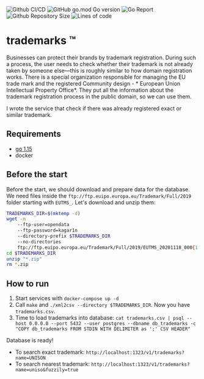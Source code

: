 ![Github CI/CD](https://img.shields.io/github/workflow/status/denchick/trademarks/Go?style=for-the-badge&logo=github)
![GitHub go.mod Go version](https://img.shields.io/github/go-mod/go-version/denchick/trademarks?style=for-the-badge)
![Go Report](https://goreportcard.com/badge/github.com/denchick/trademarks?style=for-the-badge)
![Github Repository Size](https://img.shields.io/github/repo-size/denchick/trademarks?style=for-the-badge)
![Lines of code](https://img.shields.io/tokei/lines/github/denchick/trademarks?style=for-the-badge)

# trademarks ™️

Businesses can protect their brands by trademark registration. During such a process, the user needs to check whether their trademark is not already taken by someone else—this is roughly similar to how domain registration works. There is a special organization responsible for managing the EU trade mark and the registered Community design - * European Union Intellectual Property Office*. They put all the information about the trademark registration process in the public domain, so we can use them.

I wrote the service that check if there was already registered exact or similar trademark.

## Requirements

- [go 1.15](https://golang.org/doc/install)
- docker

## Before the start

Before the start, we should download and prepare data for the database. We need files inside the `ftp://ftp.euipo.europa.eu/Trademark/Full/2019` folder starting with `EUTMS_`. Let's download and unzip them:

```bash
TRADEMARKS_DIR=$(mktemp -d)
wget -m 
    --ftp-user=opendata 
    --ftp-password=kagar1n 
    --directory-prefix $TRADEMARKS_DIR 
    --no-directories
    ftp://ftp.euipo.europa.eu/Trademark/Full/2019/EUTMS_20201118_000{1..6}.zip
cd $TRADEMARKS_DIR
unzip "*.zip"
rm *.zip
```

## How to run

1. Start services with `docker-compose up -d `
2. Call `make` and `./xml2csv --directory $TRADEMARKS_DIR`. Now you have `trademarks.csv`.
3. Time to load trademarks into database: `cat trademarks.csv | psql --host 0.0.0.0 --port 5432 --user postgres --dbname db_trademarks -c "COPY db_trademarks FROM STDIN WITH DELIMITER as ';' CSV HEADER"`

Database is ready!

- To search exact trademark: `http://localhost:1323/v1/trademarks?name=UNISON`
- To search nearest trademark: `http://localhost:1323/v1/trademarks?name=uniso&fuzzily=true`
